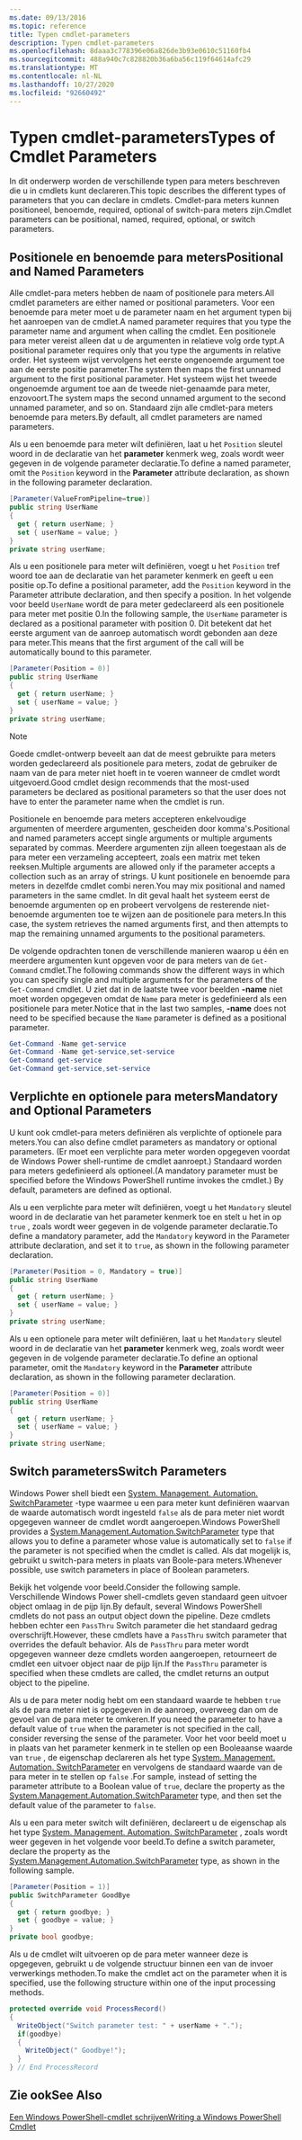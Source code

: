 ```yaml
---
ms.date: 09/13/2016
ms.topic: reference
title: Typen cmdlet-parameters
description: Typen cmdlet-parameters
ms.openlocfilehash: 8daaa3c778396e06a826de3b93e0610c51160fb4
ms.sourcegitcommit: 488a940c7c828820b36a6ba56c119f64614afc29
ms.translationtype: MT
ms.contentlocale: nl-NL
ms.lasthandoff: 10/27/2020
ms.locfileid: "92660492"
---
```

# <a name="types-of-cmdlet-parameters"></a><span data-ttu-id="c6448-103">Typen cmdlet-parameters</span><span class="sxs-lookup"><span data-stu-id="c6448-103">Types of Cmdlet Parameters</span></span>

<span data-ttu-id="c6448-104">In dit onderwerp worden de verschillende typen para meters beschreven die u in cmdlets kunt declareren.</span><span class="sxs-lookup"><span data-stu-id="c6448-104">This topic describes the different types of parameters that you can declare in cmdlets.</span></span> <span data-ttu-id="c6448-105">Cmdlet-para meters kunnen positioneel, benoemde, required, optional of switch-para meters zijn.</span><span class="sxs-lookup"><span data-stu-id="c6448-105">Cmdlet parameters can be positional, named, required, optional, or switch parameters.</span></span>

## <a name="positional-and-named-parameters"></a><span data-ttu-id="c6448-106">Positionele en benoemde para meters</span><span class="sxs-lookup"><span data-stu-id="c6448-106">Positional and Named Parameters</span></span>

<span data-ttu-id="c6448-107">Alle cmdlet-para meters hebben de naam of positionele para meters.</span><span class="sxs-lookup"><span data-stu-id="c6448-107">All cmdlet parameters are either named or positional parameters.</span></span> <span data-ttu-id="c6448-108">Voor een benoemde para meter moet u de parameter naam en het argument typen bij het aanroepen van de cmdlet.</span><span class="sxs-lookup"><span data-stu-id="c6448-108">A named parameter requires that you type the parameter name and argument when calling the cmdlet.</span></span> <span data-ttu-id="c6448-109">Een positionele para meter vereist alleen dat u de argumenten in relatieve volg orde typt.</span><span class="sxs-lookup"><span data-stu-id="c6448-109">A positional parameter requires only that you type the arguments in relative order.</span></span> <span data-ttu-id="c6448-110">Het systeem wijst vervolgens het eerste ongenoemde argument toe aan de eerste positie parameter.</span><span class="sxs-lookup"><span data-stu-id="c6448-110">The system then maps the first unnamed argument to the first positional parameter.</span></span> <span data-ttu-id="c6448-111">Het systeem wijst het tweede ongenoemde argument toe aan de tweede niet-genaamde para meter, enzovoort.</span><span class="sxs-lookup"><span data-stu-id="c6448-111">The system maps the second unnamed argument to the second unnamed parameter, and so on.</span></span> <span data-ttu-id="c6448-112">Standaard zijn alle cmdlet-para meters benoemde para meters.</span><span class="sxs-lookup"><span data-stu-id="c6448-112">By default, all cmdlet parameters are named parameters.</span></span>

<span data-ttu-id="c6448-113">Als u een benoemde para meter wilt definiëren, laat u het `Position` sleutel woord in de declaratie van het **parameter** kenmerk weg, zoals wordt weer gegeven in de volgende parameter declaratie.</span><span class="sxs-lookup"><span data-stu-id="c6448-113">To define a named parameter, omit the `Position` keyword in the **Parameter** attribute declaration, as shown in the following parameter declaration.</span></span>

```csharp
[Parameter(ValueFromPipeline=true)]
public string UserName
{
  get { return userName; }
  set { userName = value; }
}
private string userName;
```

<span data-ttu-id="c6448-114">Als u een positionele para meter wilt definiëren, voegt u het `Position` tref woord toe aan de declaratie van het parameter kenmerk en geeft u een positie op.</span><span class="sxs-lookup"><span data-stu-id="c6448-114">To define a positional parameter, add the `Position` keyword in the Parameter attribute declaration, and then specify a position.</span></span> <span data-ttu-id="c6448-115">In het volgende voor beeld `UserName` wordt de para meter gedeclareerd als een positionele para meter met positie 0.</span><span class="sxs-lookup"><span data-stu-id="c6448-115">In the following sample, the `UserName` parameter is declared as a positional parameter with position 0.</span></span> <span data-ttu-id="c6448-116">Dit betekent dat het eerste argument van de aanroep automatisch wordt gebonden aan deze para meter.</span><span class="sxs-lookup"><span data-stu-id="c6448-116">This means that the first argument of the call will be automatically bound to this parameter.</span></span>

```csharp
[Parameter(Position = 0)]
public string UserName
{
  get { return userName; }
  set { userName = value; }
}
private string userName;
```

> [!NOTE]
> <span data-ttu-id="c6448-117">Goede cmdlet-ontwerp beveelt aan dat de meest gebruikte para meters worden gedeclareerd als positionele para meters, zodat de gebruiker de naam van de para meter niet hoeft in te voeren wanneer de cmdlet wordt uitgevoerd.</span><span class="sxs-lookup"><span data-stu-id="c6448-117">Good cmdlet design recommends that the most-used parameters be declared as positional parameters so that the user does not have to enter the parameter name when the cmdlet is run.</span></span>

<span data-ttu-id="c6448-118">Positionele en benoemde para meters accepteren enkelvoudige argumenten of meerdere argumenten, gescheiden door komma's.</span><span class="sxs-lookup"><span data-stu-id="c6448-118">Positional and named parameters accept single arguments or multiple arguments separated by commas.</span></span> <span data-ttu-id="c6448-119">Meerdere argumenten zijn alleen toegestaan als de para meter een verzameling accepteert, zoals een matrix met teken reeksen.</span><span class="sxs-lookup"><span data-stu-id="c6448-119">Multiple arguments are allowed only if the parameter accepts a collection such as an array of strings.</span></span> <span data-ttu-id="c6448-120">U kunt positionele en benoemde para meters in dezelfde cmdlet combi neren.</span><span class="sxs-lookup"><span data-stu-id="c6448-120">You may mix positional and named parameters in the same cmdlet.</span></span> <span data-ttu-id="c6448-121">In dit geval haalt het systeem eerst de benoemde argumenten op en probeert vervolgens de resterende niet-benoemde argumenten toe te wijzen aan de positionele para meters.</span><span class="sxs-lookup"><span data-stu-id="c6448-121">In this case, the system retrieves the named arguments first, and then attempts to map the remaining unnamed arguments to the positional parameters.</span></span>

<span data-ttu-id="c6448-122">De volgende opdrachten tonen de verschillende manieren waarop u één en meerdere argumenten kunt opgeven voor de para meters van de `Get-Command` cmdlet.</span><span class="sxs-lookup"><span data-stu-id="c6448-122">The following commands show the different ways in which you can specify single and multiple arguments for the parameters of the `Get-Command` cmdlet.</span></span> <span data-ttu-id="c6448-123">U ziet dat in de laatste twee voor beelden **-name** niet moet worden opgegeven omdat de `Name` para meter is gedefinieerd als een positionele para meter.</span><span class="sxs-lookup"><span data-stu-id="c6448-123">Notice that in the last two samples, **-name** does not need to be specified because the `Name` parameter is defined as a positional parameter.</span></span>

```powershell
Get-Command -Name get-service
Get-Command -Name get-service,set-service
Get-Command get-service
Get-Command get-service,set-service
```

## <a name="mandatory-and-optional-parameters"></a><span data-ttu-id="c6448-124">Verplichte en optionele para meters</span><span class="sxs-lookup"><span data-stu-id="c6448-124">Mandatory and Optional Parameters</span></span>

<span data-ttu-id="c6448-125">U kunt ook cmdlet-para meters definiëren als verplichte of optionele para meters.</span><span class="sxs-lookup"><span data-stu-id="c6448-125">You can also define cmdlet parameters as mandatory or optional parameters.</span></span> <span data-ttu-id="c6448-126">(Er moet een verplichte para meter worden opgegeven voordat de Windows Power shell-runtime de cmdlet aanroept.)  Standaard worden para meters gedefinieerd als optioneel.</span><span class="sxs-lookup"><span data-stu-id="c6448-126">(A mandatory parameter must be specified before the Windows PowerShell runtime invokes the cmdlet.)  By default, parameters are defined as optional.</span></span>

<span data-ttu-id="c6448-127">Als u een verplichte para meter wilt definiëren, voegt u het `Mandatory` sleutel woord in de declaratie van het parameter kenmerk toe en stelt u het in op `true` , zoals wordt weer gegeven in de volgende parameter declaratie.</span><span class="sxs-lookup"><span data-stu-id="c6448-127">To define a mandatory parameter, add the `Mandatory` keyword in the Parameter attribute declaration, and set it to `true`, as shown in the following parameter declaration.</span></span>

```csharp
[Parameter(Position = 0, Mandatory = true)]
public string UserName
{
  get { return userName; }
  set { userName = value; }
}
private string userName;
```

<span data-ttu-id="c6448-128">Als u een optionele para meter wilt definiëren, laat u het `Mandatory` sleutel woord in de declaratie van het **parameter** kenmerk weg, zoals wordt weer gegeven in de volgende parameter declaratie.</span><span class="sxs-lookup"><span data-stu-id="c6448-128">To define an optional parameter, omit the `Mandatory` keyword in the **Parameter** attribute declaration, as shown in the following parameter declaration.</span></span>

```csharp
[Parameter(Position = 0)]
public string UserName
{
  get { return userName; }
  set { userName = value; }
}
private string userName;
```

## <a name="switch-parameters"></a><span data-ttu-id="c6448-129">Switch parameters</span><span class="sxs-lookup"><span data-stu-id="c6448-129">Switch Parameters</span></span>

<span data-ttu-id="c6448-130">Windows Power shell biedt een [System. Management. Automation. SwitchParameter](/dotnet/api/System.Management.Automation.SwitchParameter) -type waarmee u een para meter kunt definiëren waarvan de waarde automatisch wordt ingesteld `false` als de para meter niet wordt opgegeven wanneer de cmdlet wordt aangeroepen.</span><span class="sxs-lookup"><span data-stu-id="c6448-130">Windows PowerShell provides a [System.Management.Automation.SwitchParameter](/dotnet/api/System.Management.Automation.SwitchParameter) type that allows you to define a parameter whose value is automatically set to `false` if the parameter is not specified when the cmdlet is called.</span></span> <span data-ttu-id="c6448-131">Als dat mogelijk is, gebruikt u switch-para meters in plaats van Boole-para meters.</span><span class="sxs-lookup"><span data-stu-id="c6448-131">Whenever possible, use switch parameters in place of Boolean parameters.</span></span>

<span data-ttu-id="c6448-132">Bekijk het volgende voor beeld.</span><span class="sxs-lookup"><span data-stu-id="c6448-132">Consider the following sample.</span></span> <span data-ttu-id="c6448-133">Verschillende Windows Power shell-cmdlets geven standaard geen uitvoer object omlaag in de pijp lijn.</span><span class="sxs-lookup"><span data-stu-id="c6448-133">By default, several Windows PowerShell cmdlets do not pass an output object down the pipeline.</span></span> <span data-ttu-id="c6448-134">Deze cmdlets hebben echter een `PassThru` Switch parameter die het standaard gedrag overschrijft.</span><span class="sxs-lookup"><span data-stu-id="c6448-134">However, these cmdlets have a `PassThru` switch parameter that overrides the default behavior.</span></span> <span data-ttu-id="c6448-135">Als de `PassThru` para meter wordt opgegeven wanneer deze cmdlets worden aangeroepen, retourneert de cmdlet een uitvoer object naar de pijp lijn.</span><span class="sxs-lookup"><span data-stu-id="c6448-135">If the `PassThru` parameter is specified when these cmdlets are called, the cmdlet returns an output object to the pipeline.</span></span>

<span data-ttu-id="c6448-136">Als u de para meter nodig hebt om een standaard waarde te hebben `true` als de para meter niet is opgegeven in de aanroep, overweeg dan om de gevoel van de para meter te omkeren.</span><span class="sxs-lookup"><span data-stu-id="c6448-136">If you need the parameter to have a default value of `true` when the parameter is not specified in the call, consider reversing the sense of the parameter.</span></span> <span data-ttu-id="c6448-137">Voor het voor beeld moet u in plaats van het parameter kenmerk in te stellen op een Booleaanse waarde van `true` , de eigenschap declareren als het type [System. Management. Automation. SwitchParameter](/dotnet/api/System.Management.Automation.SwitchParameter) en vervolgens de standaard waarde van de para meter in te stellen op `false` .</span><span class="sxs-lookup"><span data-stu-id="c6448-137">For sample, instead of setting the parameter attribute to a Boolean value of `true`, declare the property as the [System.Management.Automation.SwitchParameter](/dotnet/api/System.Management.Automation.SwitchParameter) type, and then set the default value of the parameter to `false`.</span></span>

<span data-ttu-id="c6448-138">Als u een para meter switch wilt definiëren, declareert u de eigenschap als het type [System. Management. Automation. SwitchParameter](/dotnet/api/System.Management.Automation.SwitchParameter) , zoals wordt weer gegeven in het volgende voor beeld.</span><span class="sxs-lookup"><span data-stu-id="c6448-138">To define a switch parameter, declare the property as the [System.Management.Automation.SwitchParameter](/dotnet/api/System.Management.Automation.SwitchParameter) type, as shown in the following sample.</span></span>

```csharp
[Parameter(Position = 1)]
public SwitchParameter GoodBye
{
  get { return goodbye; }
  set { goodbye = value; }
}
private bool goodbye;
```

<span data-ttu-id="c6448-139">Als u de cmdlet wilt uitvoeren op de para meter wanneer deze is opgegeven, gebruikt u de volgende structuur binnen een van de invoer verwerkings methoden.</span><span class="sxs-lookup"><span data-stu-id="c6448-139">To make the cmdlet act on the parameter when it is specified, use the following structure within one of the input processing methods.</span></span>

```csharp
protected override void ProcessRecord()
{
  WriteObject("Switch parameter test: " + userName + ".");
  if(goodbye)
  {
    WriteObject(" Goodbye!");
  }
} // End ProcessRecord
```

## <a name="see-also"></a><span data-ttu-id="c6448-140">Zie ook</span><span class="sxs-lookup"><span data-stu-id="c6448-140">See Also</span></span>

[<span data-ttu-id="c6448-141">Een Windows PowerShell-cmdlet schrijven</span><span class="sxs-lookup"><span data-stu-id="c6448-141">Writing a Windows PowerShell Cmdlet</span></span>](./writing-a-windows-powershell-cmdlet.md)
